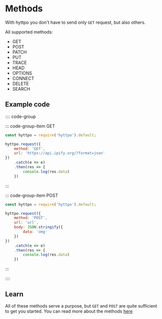 # Methods

With hyttpo you don't have to send only `GET` request, but also others.

All supported methods:
- GET
- POST
- PATCH
- PUT
- TRACE
- HEAD
- OPTIONS
- CONNECT
- DELETE
- SEARCH

## Example code

:::: code-group

::: code-group-item GET
```js
const hyttpo = require('hyttpo').default;

hyttpo.request({
    method: 'GET',
    url: 'https://api.ipify.org/?format=json'
})
    .catch(e => e)
    .then(res => {
        console.log(res.data)
    })
```
:::

::: code-group-item POST
```js
const hyttpo = require('hyttpo').default;

hyttpo.request({
    method: 'POST',
    url: 'url',
    body: JSON.stringify({
        data: 'omg'
    })
})
    .catch(e => e)
    .then(res => {
        console.log(res.data)
    })
```
:::

::::

## Learn

All of these methods serve a purpose, but `GET` and `POST` are quite sufficient to get you started.
You can read more about the methods [here](https://developer.mozilla.org/en-US/docs/Web/HTTP/Methods)